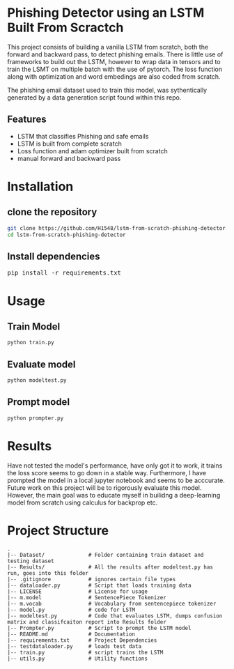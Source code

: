 # Phishing Detector using an LSTM Built From Scractch

This project consists of building a vanilla LSTM from scratch, both the forward and backward pass, to detect phishing emails. 
There is little use of frameworks to build out the LSTM, however to wrap data in tensors and to train the LSMT on multiple batch with the use of pytorch.
The loss function along with optimization and word embedings are also coded from scratch.

The phishing email dataset used to train this model, was sythentically generated by a data generation script found within this repo.

## Features
- LSTM that classifies Phishing and safe emails
- LSTM is built from complete scratch
- Loss function and adam optimizer built from scratch
- manual forward and backward pass

# Installation
## clone the repository 
```bash
git clone https://github.com/H1548/lstm-from-scratch-phishing-detector.git
cd lstm-from-scratch-phishing-detector 
```
## Install dependencies
<pre>pip install -r requirements.txt</pre>

# Usage

## Train Model

```bash
python train.py
```
## Evaluate model
```bash
python modeltest.py
```
## Prompt model
```bash
python prompter.py
```

# Results
Have not tested the model's performance, have only got it to work, it trains the loss score seems to go down in a stable way. 
Furthermore, I have prompted the model in a local jupyter notebook and seems to be acccurate. Future work on this project will be to rigorously evaluate this model. However, the main goal was to educate myself in builidng a deep-learning model from scratch using calculus for backprop etc.  

# Project Structure

```text
.
|-- Dataset/              # Folder containing train dataset and testing dataset
|-- Results/              # All the results after modeltest.py has run, goes into this folder 
|-- .gitignore            # ignores certain file types
|-- dataloader.py         # Script that loads training data
|-- LICENSE               # License for usage
|-- m.model               # SentencePiece Tokenizer
|-- m.vocab               # Vocabulary from sentencepiece tokenizer  
|-- model.py              # code for LSTM
|-- modeltest.py          # Code that evaluates LSTM, dumps confusion matrix and classifcaiton report into Results folder
|-- Prompter.py           # Script to prompt the LSTM model
|-- README.md             # Documentation
|-- requirements.txt      # Project Dependencies
|-- testdataloader.py     # loads test data
|-- train.py              # script trains the LSTM
|-- utils.py              # Utility functions
```